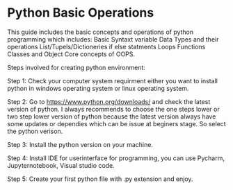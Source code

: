# Python Basic Operations 
This guide includes the basic concepts and operations of python programming which includes:
Basic Syntaxt
variable 
Data Types and their operations 
List/Tupels/Dictioneries 
if else statments
Loops
Functions 
Classes and Object 
Core concepts of OOPS.

Steps involved for creating python environment: 

Step 1: Check your computer system requirment either you want to install python in windows operating system or linux operating system. 

Step 2: Go to https://www.python.org/downloads/ and check the latest version of python. I always recommends to choose the one steps lower or two step lower version of python because the latest version always have some updates or dependies which can be issue at beginers stage. So select the python verison.

Step 3: Install the python version on your machine. 

Step 4: Install IDE for userinterface for programming, you can use Pycharm, Jupyternotebook, Visual studio code. 

Step 5: Create your first python file with .py extension and enjoy. 



